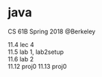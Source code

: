 # java
CS 61B Spring 2018 @Berkeley 

11.4 lec 4  
11.5 lab 1, lab2setup  
11.6 lab 2  
11.12 proj0
11.13 proj0 

